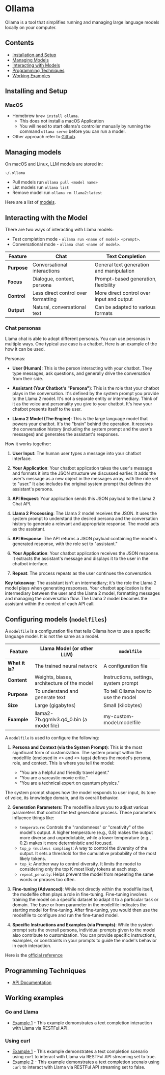 # Ollama

Ollama is a tool that simplifies running and managing large language models locally on your computer.

## Contents

* [Installation and Setup](#installing-and-setup)
* [Managing Models](#managing-models)
* [Interacting with Models](#interacting-with-the-model)
* [Programming Techniques](#programming-techniques)
* [Working Examples](#working-examples)

## Installing and Setup

### MacOS 

* Homebrew `brew install ollama`.
    * This does not install a macOS Application
    * You will need to start ollama's controller manually by running the command `ollama serve` before you can run a model.
* Other approach refer to [Github](https://github.com/ollama/ollama).

## Managing models

On macOS and Linux, LLM models are stored in:

```
~/.ollama
```

* Pull models run `ollama pull <model name>`
* List models run `ollama list`
* Remove model run `ollama rm llama2:latest`

Here are a list of [models](https://ollama.com/library).

## Interacting with the Model

There are two ways of interacting with Llama models:

* Test completion mode - `ollama run <name of model> <prompt>`.
* Conversational mode - `ollama chat <name of model>`.

| Feature | Chat | Text Completion |
|---|---|---|
| **Purpose** |	Conversational interactions | General text generation and manipulation |
| **Focus** | Dialogue, context, persona | Prompt-based generation, flexibility |
| **Control** |	Less direct control over formatting |	More direct control over input and output |
| **Output** | Natural, conversational text | Can be adapted to various formats |

### Chat personas

Llama chat is able to adopt different personas. You can use personas in multiple ways. One typical use case is a chatbot. Here is an example of the how it can be used.

Personas:

* **User (Human)**: This is the person interacting with your chatbot. They type messages, ask questions, and generally drive the conversation from their side.

* **Assistant (Your Chatbot's "Persona")**:  This is the role that your chatbot plays in the conversation.  It's defined by the system prompt you provide to the Llama 2 model.  It's not a separate entity or intermediary.  Think of it as the voice and personality you give to your chatbot.  It's how your chatbot presents itself to the user.

* **Llama 2 Model (The Engine)**: This is the large language model that powers your chatbot.  It's the "brain" behind the operation.  It receives the conversation history (including the system prompt and the user's messages) and generates the assistant's responses.

How it works together:

1. **User Input**: The human user types a message into your chatbot interface.

2. **Your Application**: Your chatbot application takes the user's message and formats it into the JSON structure we discussed earlier.  It adds the user's message as a new object in the messages array, with the role set to "user."  It also includes the original system prompt that defines the assistant's persona.

3. **API Request**: Your application sends this JSON payload to the Llama 2 Chat API.

4. **Llama 2 Processing**: The Llama 2 model receives the JSON. It uses the system prompt to understand the desired persona and the conversation history to generate a relevant and appropriate response.  The model acts as the assistant.

5. **API Response**: The API returns a JSON payload containing the model's generated response, with the role set to "assistant."

6. **Your Application**: Your chatbot application receives the JSON response. It extracts the assistant's message and displays it to the user in the chatbot interface.

7. **Repeat**: The process repeats as the user continues the conversation.

**Key takeaway**: The assistant isn't an intermediary; it's the role the Llama 2 model plays when generating responses.  Your chatbot application is the intermediary between the user and the Llama 2 model, formatting messages and managing the conversation flow.  The Llama 2 model becomes the assistant within the context of each API call.

## Configuring models (`modelfiles`)

A `modelfile` is a configuration file that tells Ollama how to use a specific language model. It is not the same as a model.

| **Feature** | **Llama Model (or other LLM)** | `modelfile` |
|---|---|---|
| **What it is?** | The trained neural network | A configuration file |
| **Content** |	Weights, biases, architecture of the model | Instructions, settings, system prompt |
| **Purpose** | To understand and generate text | To tell Ollama how to use the model |
| **Size** | Large (gigabytes) | Small (kilobytes) |
| **Example** | llama2-7b.ggmlv3.q4_0.bin (a model file) | my-custom-model.modelfile |

A `modelfile`  is used to configure the following:

1. **Persona and Context (via the System Prompt)**: This is the most significant form of customization.  The system prompt within the modelfile (enclosed in <<SYS>> and <</SYS>> tags) defines the model's persona, role, and context.  This is where you tell the model:

    * "You are a helpful and friendly travel agent."
    * "You are a sarcastic movie critic."
    * "You are a technical expert on quantum physics."

The system prompt shapes how the model responds to user input, its tone of voice, its knowledge domain, and its overall behavior.

2. **Generation Parameters**:  The modelfile allows you to adjust various parameters that control the text generation process.  These parameters influence things like:

    * `temperature`: Controls the "randomness" or "creativity" of the model's output. A higher temperature (e.g., 0.8) makes the output more diverse and unpredictable, while a lower temperature (e.g., 0.2) makes it more deterministic and focused.
    * `top_p (nucleus sampling)`: A way to control the diversity of the output. It sets a threshold for the cumulative probability of the most likely tokens.
    * `top_k`: Another way to control diversity. It limits the model to considering only the top K most likely tokens at each step.
    * `repeat_penalty`: Helps prevent the model from repeating the same words or phrases too often.

3. **Fine-tuning (Advanced)**: While not directly within the modelfile itself, the modelfile often plays a role in fine-tuning.  Fine-tuning involves training the model on a specific dataset to adapt it to a particular task or domain. The base or from parameter in the modelfile indicates the starting model for fine-tuning.  After fine-tuning, you would then use the modelfile to configure and run the fine-tuned model.

4. **Specific Instructions and Examples (via Prompts)**: While the system prompt sets the overall persona, individual prompts given to the model also contribute to customization.  You can provide specific instructions, examples, or constraints in your prompts to guide the model's behavior in each interaction.

Here is the [official reference](https://github.com/ollama/ollama/blob/main/docs/modelfile.md)

## Programming Techniques

* [API Documentation](https://github.com/ollama/ollama/blob/main/docs/api.md)

## Working examples

### Go and Llama
    
* [Example 1](../examples/gollama/ex1/main.go) - This example demonstrates a text completion interaction with Llama via RESTFul API.

### Using curl

* [Example 1](../examples/curl/ex1.sh) - This example demonstrates a text completion scenario using `curl` to interact with Llama via RESTFul API streaming set to true.
* [Example 2](../examples/curl/ex2.sh) - This example demonstrates a text completion scenaio using `curl` to interact with Llama via RESTFul API streaming set to false.